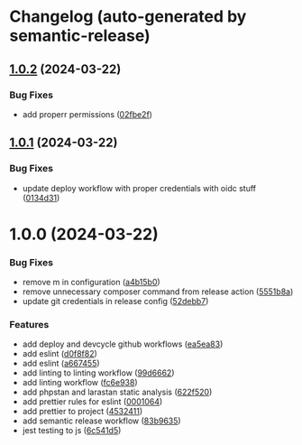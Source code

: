 # Changelog (auto-generated by semantic-release)

## [1.0.2](https://github.com/AdAction/articles-laravel-continuous-integration/compare/1.0.1...1.0.2) (2024-03-22)


### Bug Fixes

* add properr permissions ([02fbe2f](https://github.com/AdAction/articles-laravel-continuous-integration/commit/02fbe2f681c22492bda69daecbee9e1089519d86))

## [1.0.1](https://github.com/AdAction/articles-laravel-continuous-integration/compare/1.0.0...1.0.1) (2024-03-22)


### Bug Fixes

* update deploy workflow with proper credentials with oidc stuff ([0134d31](https://github.com/AdAction/articles-laravel-continuous-integration/commit/0134d31551baa786b6903072595c665ecde40180))

# 1.0.0 (2024-03-22)


### Bug Fixes

* remove m in configuration ([a4b15b0](https://github.com/AdAction/articles-laravel-continuous-integration/commit/a4b15b029eb73b289dd55619e0d05151946c85de))
* remove unnecessary composer command from release action ([5551b8a](https://github.com/AdAction/articles-laravel-continuous-integration/commit/5551b8a16a7350d8c2999787809c2024f79faa3b))
* update git credentials in release config ([52debb7](https://github.com/AdAction/articles-laravel-continuous-integration/commit/52debb76ef013fee0d9e7cceac829869c8499fce))


### Features

* add deploy and devcycle github workflows ([ea5ea83](https://github.com/AdAction/articles-laravel-continuous-integration/commit/ea5ea83872f277a523a29c57743073ee8c7f170a))
* add eslint ([d0f8f82](https://github.com/AdAction/articles-laravel-continuous-integration/commit/d0f8f827666a2cdd72dc7f403321ae1bd33ab67b))
* add eslint ([a667455](https://github.com/AdAction/articles-laravel-continuous-integration/commit/a6674558d13ca786f37b59111dd476fadbe51ece))
* add linting to linting workflow ([99d6662](https://github.com/AdAction/articles-laravel-continuous-integration/commit/99d66622e0057e729a328ca078916ad01238a7a4))
* add linting workflow ([fc6e938](https://github.com/AdAction/articles-laravel-continuous-integration/commit/fc6e938351caf0746c6f22b69af55b870da332c7))
* add phpstan and larastan static analysis ([622f520](https://github.com/AdAction/articles-laravel-continuous-integration/commit/622f52082691a87fe93b7118da2366c8b5717955))
* add prettier rules for eslint ([0001064](https://github.com/AdAction/articles-laravel-continuous-integration/commit/0001064b3dca3a03ce9d5839d078674fca3bdd7b))
* add prettier to project ([4532411](https://github.com/AdAction/articles-laravel-continuous-integration/commit/4532411f5c669175febbab2a5f0aeba5abb8f8c3))
* add semantic release workflow ([83b9635](https://github.com/AdAction/articles-laravel-continuous-integration/commit/83b963527fa497f12d4763d92fc6dae0504d675b))
* jest testing to js ([6c541d5](https://github.com/AdAction/articles-laravel-continuous-integration/commit/6c541d5d0f5a80d8b59f86fe0812c450dea4e7c3))
